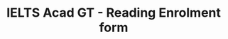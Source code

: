 ---
title: "IELTS Acad GT - Reading Enrolment form"
draft: false
# page title background image
bg_image: "images/backgrounds/page-title.jpg"
# meta description
description : "IELTS Acad GT - Reading Enrolment form"
---